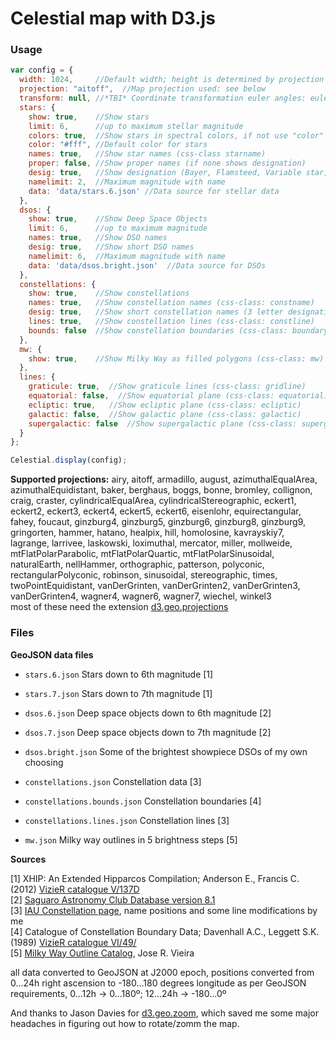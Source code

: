 # Celestial map with D3.js

### Usage


```js
var config = { 
  width: 1024,     //Default width; height is determined by projection
  projection: "aitoff",  //Map projection used: see below
  transform: null, //*TBI* Coordinate transformation euler angles: euler.ecliptic, euler.galactic, euler.supergalactic, [0,0,0]
  stars: {
    show: true,    //Show stars
    limit: 6,      //up to maximum stellar magnitude
    colors: true,  //Show stars in spectral colors, if not use "color"
    color: "#fff", //Default color for stars
    names: true,   //Show star names (css-class starname)
    proper: false, //Show proper names (if none shows designation)
    desig: true,   //Show designation (Bayer, Flamsteed, Variable star, Gliese, Draper, Hipparcos, whichever applies first)
    namelimit: 2,  //Maximum magnitude with name
    data: 'data/stars.6.json' //Data source for stellar data
  },
  dsos: {
    show: true,    //Show Deep Space Objects
    limit: 6,      //up to maximum magnitude
    names: true,   //Show DSO names
    desig: true,   //Show short DSO names
    namelimit: 6,  //Maximum magnitude with name
    data: 'data/dsos.bright.json'  //Data source for DSOs
  },
  constellations: {
    show: true,    //Show constellations 
    names: true,   //Show constellation names (css-class: constname)
    desig: true,   //Show short constellation names (3 letter designations)
    lines: true,   //Show constellation lines (css-class: constline)
    bounds: false  //Show constellation boundaries (css-class: boundaryline)
  },
  mw: {
    show: true,    //Show Milky Way as filled polygons (css-class: mw)
  },
  lines: {
    graticule: true,  //Show graticule lines (css-class: gridline)
    equatorial: false,  //Show equatorial plane (css-class: equatorial)
    ecliptic: true,   //Show ecliptic plane (css-class: ecliptic)
    galactic: false,  //Show galactic plane (css-class: galactic)
    supergalactic: false  //Show supergalactic plane (css-class: supergalactic)
  }
};

Celestial.display(config);
```


__Supported projections:__ airy, aitoff, armadillo, august, azimuthalEqualArea, azimuthalEquidistant, baker, berghaus, boggs, bonne, bromley, collignon, craig, craster, cylindricalEqualArea, cylindricalStereographic, eckert1, eckert2, eckert3, eckert4, eckert5, eckert6, eisenlohr, equirectangular, fahey, foucaut, ginzburg4, ginzburg5, ginzburg6, ginzburg8, ginzburg9, gringorten, hammer, hatano, healpix, hill, homolosine, kavrayskiy7, lagrange, larrivee, laskowski, loximuthal, mercator, miller, mollweide, mtFlatPolarParabolic, mtFlatPolarQuartic, mtFlatPolarSinusoidal, naturalEarth, nellHammer, orthographic, patterson, polyconic, rectangularPolyconic, robinson, sinusoidal, stereographic, times, twoPointEquidistant, vanDerGrinten, vanDerGrinten2, vanDerGrinten3, vanDerGrinten4, wagner4, wagner6, wagner7, wiechel, winkel3  
most of these need the extension [d3.geo.projections](https://github.com/d3/d3-geo-projection/)  

### Files

__GeoJSON data files__

* `stars.6.json` Stars down to 6th magnitude \[1\]
* `stars.7.json` Stars down to 7th magnitude \[1\]
  
* `dsos.6.json` Deep space objects down to 6th magnitude \[2\]
* `dsos.7.json` Deep space objects down to 7th magnitude \[2\]
* `dsos.bright.json` Some of the brightest showpiece DSOs of my own choosing
  
* `constellations.json` Constellation data  \[3\]
* `constellations.bounds.json` Constellation boundaries \[4\]
* `constellations.lines.json` Constellation lines \[3\]
  
* `mw.json` Milky way outlines in 5 brightness steps \[5\]

__Sources__

\[1\] XHIP: An Extended Hipparcos Compilation; Anderson E., Francis C. (2012) [VizieR catalogue V/137D](http://cdsarc.u-strasbg.fr/viz-bin/Cat?V/137D)  
\[2\] [Saguaro Astronomy Club Database version 8.1](http://www.saguaroastro.org/content/downloads.htm)  
\[3\] [IAU Constellation page](http://www.iau.org/public/themes/constellations/), name positions and some line modifications by me  
\[4\] Catalogue of Constellation Boundary Data; Davenhall A.C., Leggett S.K. (1989) [VizieR catalogue VI/49/](http://vizier.cfa.harvard.edu/viz-bin/Cat?VI/49)  
\[5\] [Milky Way Outline Catalog](http://www.skymap.com/milkyway_cat.htm), Jose R. Vieira  

all data converted to GeoJSON at J2000 epoch, positions converted from 0...24h right ascension to -180...180 degrees longitude as per GeoJSON requirements, 0...12h -> 0...180º; 12...24h -> -180...0º

And thanks to Jason Davies for [d3.geo.zoom](http://www.jasondavies.com/maps/rotate/), which saved me some major headaches in figuring out how to rotate/zomm the map.
